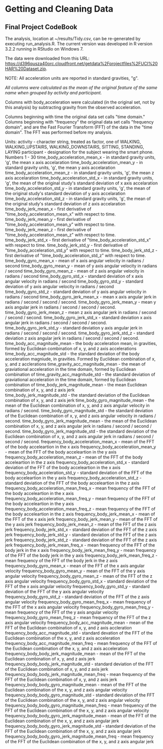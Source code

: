 
# Getting and Cleaning Data
## Final Project CodeBook

The analysis, location at ~/results/Tidy.csv, can be re-generated
by executing run_analysis.R. The current version was developed
in R version 3.2.2 running in RStudio on Windows 7. 

The data were downloaded from this URL: https://d396qusza40orc.cloudfront.net/getdata%2Fprojectfiles%2FUCI%20HAR%20Dataset.zip. 

NOTE: All acceleration units are reported in standard gravities, "g". 

*All columns were calculated as the mean of the original feature of the same name when grouped by activity and participant.*

Columns with body_acceleration were calculated (in the original set, not by this analysis) by subtracting gravity from the observed acceleration.  

Columns beginning with time the original data set calls "time domain." Columns beginning with "frequency" the original data set calls "frequency domain", and are the Fast Fourier Transform (FFT) of the data in the "time domain". The FFT was performed before my analysis.

Units: 
activity - character string, treated as factor, one of WALKING, WALKING_UPSTAIRS, WALKING_DOWNSTAIRS, SITTING, STANDING, LAYING
participant - designation for the subject wearing the smart phone. Numbers 1 - 30
time_body_acceleration_mean_x - in standard gravity units, 'g', the mean x axis accelaration
time_body_acceleration_mean_y - in standard gravity units, 'g', the mean y axis accelaration
time_body_acceleration_mean_z - in standard gravity units, 'g', the mean z axis accelaration
time_body_acceleration_std_x - in standard gravity units, 'g', the mean of the original study's standard deviation of x axis accelaration
time_body_acceleration_std_y - in standard gravity units, 'g', the mean of the original study's standard deviation of y axis accelaration
time_body_acceleration_std_z - in standard gravity units, 'g', the mean of the original study's standard deviation of z axis accelaration
time_body_jerk_mean_x - first derivative of "time_body_acceleration_mean_x" with respect to time. 
time_body_jerk_mean_y - first derivative of "time_body_acceleration_mean_y" with respect to time.
time_body_jerk_mean_z - first derivative of "time_body_acceleration_mean_z" with respect to time.
time_body_jerk_std_x - first derivative of "time_body_acceleration_std_x" with respect to time. 
time_body_jerk_std_y - first derivative of "time_body_acceleration_std_y" with respect to time.
time_body_jerk_std_z - first derivative of "time_body_acceleration_std_z" with respect to time.
time_body_gyro_mean_x - mean of x axis angular velocity in radians / second
time_body_gyro_mean_y - mean of y axis angular velocity in radians / second
time_body_gyro_mean_z - mean of z axis angular velocity in radians / second
time_body_gyro_std_x - standard deviation of x axis angular velocity in radians / second
time_body_gyro_std_y - standard deviation of y axis angular velocity in radians / second
time_body_gyro_std_z - standard deviation of y axis angular velocity in radians / second
time_body_gyro_jerk_mean_x - mean x axis angular jerk in radians / second / second / second. 
time_body_gyro_jerk_mean_y - mean y axis angular jerk in radians / second / second / second.
time_body_gyro_jerk_mean_z - mean z axis angular jerk in radians / second / second / second.
time_body_gyro_jerk_std_x - standard deviation x axis angular jerk in radians / second / second / second.
time_body_gyro_jerk_std_y - standard deviation y axis angular jerk in radians / second / second / second.
time_body_gyro_jerk_std_z - standard deviation z axis angular jerk in radians / second / second / second.
time_body_acc_magnitude_mean - the body acceleration mean, in gravities, formed by Euclidean combination of x, y, and z axis accelerations
time_body_acc_magnitude_std - the standard deviation of the body acceleration magniude, in gravities. Formed by Euclidean combination of x, y, and z acclerations 
time_gravity_acc_magnitude_mean - the mean of graviational acceleration in the time domain, formed by Euclidean combination of 
time_gravity_acc_magnitude_std - the standard deviation of graviational acceleration in the time domain, formed by Euclidean combination of
time_body_jerk_magnitude_mean - the mean Euclidean combination of x, y, and z axis jerk  
time_body_jerk_magnitude_std - the standard deviation of the Euclidean combination of x, y, and z axis jerk 
time_body_gyro_magnitude_mean - the mean of the Euclidean combination of x, y, and z axis angular velocity in radians / second. 
time_body_gyro_magnitude_std -  the standard deviation of the Euclidean combination of x, y, and z axis angular velocity in radians / second.
time_body_gyro_jerk_magnitude_mean - the mean of the Euclidean combination of x, y, and z axis angular jerk in radians / second / second / second. 
time_body_gyro_jerk_magnitude_std - the standard deviation of the Euclidean combination of x, y, and z axis angular jerk in radians / second / second / second.
frequency_body_acceleration_mean_x - mean of the FFT of the body acceleartion in the x axis 
frequency_body_acceleration_mean_y - mean of the FFT of the body acceleartion in the y axis
frequency_body_acceleration_mean_z - mean of the FFT of the body acceleartion in the z axis
frequency_body_acceleration_std_x - standard deviation of the FFT of the body acceleartion in the x axis
frequency_body_acceleration_std_y - standard deviation of the FFT of the body acceleartion in the y axis
frequency_body_acceleration_std_z - standard deviation of the FFT of the body acceleartion in the z axis
frequency_body_acceleration_mean_freq_x - mean frequency of the FFT of the body acceleartion in the x axis
frequency_body_acceleration_mean_freq_y - mean frequency of the FFT of the body acceleartion in the y axis
frequency_body_acceleration_mean_freq_z - mean frequency of the FFT of the body acceleartion in the z axis
frequency_body_jerk_mean_x - mean of the FFT of the x axis jerk
frequency_body_jerk_mean_y - mean of the FFT of the y axis jerk
frequency_body_jerk_mean_z - mean of the FFT of the z axis jerk
frequency_body_jerk_std_x - standard deviation of the FFT of the z axis jerk
frequency_body_jerk_std_y - standard deviation of the FFT of the z axis jerk
frequency_body_jerk_std_z - standard deviation of the FFT of the z axis jerk
frequency_body_jerk_mean_freq_x - mean frequency of the FFT of the body jerk in the x axis
frequency_body_jerk_mean_freq_y - mean frequency of the FFT of the body jerk in the y axis
frequency_body_jerk_mean_freq_z - mean frequency of the FFT of the body jerk in the z axis
frequency_body_gyro_mean_x - mean of the FFT of the x axis angular velocity
frequency_body_gyro_mean_y - mean of the FFT of the y axis angular velocity
frequency_body_gyro_mean_z - mean of the FFT of the z axis angular velocity
frequency_body_gyro_std_x - standard deviation of the FFT of the x axis angular velocity
frequency_body_gyro_std_y - standard deviation of the FFT of the y axis angular velocity
frequency_body_gyro_std_z - standard deviation of the FFT of the z axis angular velocity
frequency_body_gyro_mean_freq_x - mean frequency of the FFT of the x axis angular velocity
frequency_body_gyro_mean_freq_y - mean frequency of the FFT of the y axis angular velocity
frequency_body_gyro_mean_freq_z - mean frequency of the FFT of the z axis angular velocity
frequency_body_acc_magnitude_mean - mean of the FFT of the Euclidean combination of x, y, and z axis accleration
frequency_body_acc_magnitude_std - standard devation of the FFT of the Euclidean combination of the x, y, and z axis acceleration
frequency_body_acc_magnitude_mean_freq  - mean frequency of the FFT of the Euclidean combination of the x, y, and z axis acceleration
frequency_body_body_jerk_magnitude_mean - mean of the FFT of the Euclidean combination of x, y, and z axis jerk
frequency_body_body_jerk_magnitude_std - standard deviation of the FFT of the Euclidean combination of x, y, and z axis jerk
frequency_body_body_jerk_magnitude_mean_freq - mean frequency of the FFT of the Euclidean combination of x, y, and z axis jerk
frequency_body_body_gyro_magnitude_mean - mean of the FFT of the Euclidean combination of the x, y, and z axis angular velocity
frequency_body_body_gyro_magnitude_std - standard deviation of the FFT of the Euclidean combination of the x, y, and z axis angular velocity
frequency_body_body_gyro_magnitude_mean_freq - mean frequency of the FFT of the Euclidean combination of the x, y, and z axis angular velocity
frequency_body_body_gyro_jerk_magnitude_mean - mean of the FFT of the Euclidean combination of the x, y, and z axis angular jerk
frequency_body_body_gyro_jerk_magnitude_std - standard deviation of the FFT of the Euclidean combination of the x, y, and z axis angular jerk
frequency_body_body_gyro_jerk_magnitude_mean_freq - mean frequency of the FFT of the Euclidean combination of the x, y, and z axis angular jerk






